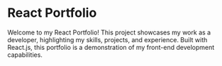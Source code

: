 <h1>React Portfolio </h1>

Welcome to my React Portfolio! This project showcases my work as a developer, highlighting my skills, projects, and experience. Built with React.js, this portfolio is a demonstration of my front-end development capabilities.

